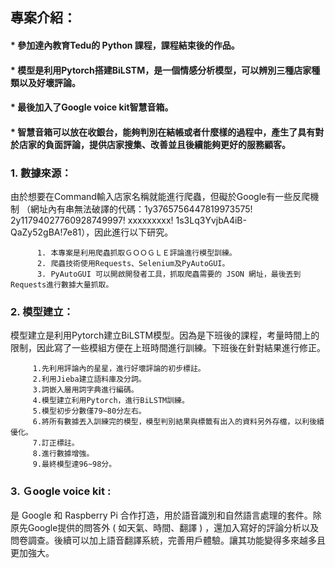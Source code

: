 
## 專案介紹： 
#### *   參加達內教育Tedu的 Python 課程，課程結束後的作品。
#### *   模型是利用Pytorch搭建BiLSTM，是一個情感分析模型，可以辨別三種店家種類以及好壞評論。
#### *   最後加入了Google voice kit智慧音箱。
#### *   智慧音箱可以放在收銀台，能夠判別在結帳或者什麼樣的過程中，產生了具有對於店家的負面評論，提供店家搜集、改善並且後續能夠更好的服務顧客。

   ### 1. 數據來源：
   由於想要在Command輸入店家名稱就能進行爬蟲，但礙於Google有一些反爬機制
  （網址內有串無法破譯的代碼：1y3765756447819973575!   2y11794027760928749997! xxxxxxxxx!  1s3Lq3YvjbA4iB-QaZy52gBA!7e81），因此進行以下研究。
  
          1. 本專案是利用爬蟲抓取ＧＯＯＧＬＥ評論進行模型訓練。
          2. 爬蟲技術使用Requests、Selenium及PyAutoGUI。
          3. PyAutoGUI 可以開啟開發者工具，抓取爬蟲需要的 JSON 網址，最後丟到Requests進行數據大量抓取。
          
          
   ### 2. 模型建立：
   模型建立是利用Pytorch建立BiLSTM模型。因為是下班後的課程，考量時間上的限制，因此寫了一些模組方便在上班時間進行訓練。下班後在針對結果進行修正。
   
         1.先利用評論內的星星，進行好壞評論的初步標註。 
         2.利用Jieba建立語料庫及分詞。
         3.詞嵌入層用詞字典進行編碼。
         4.模型建立利用Pytorch，進行BiLSTM訓練。
         5.模型初步分數僅79~80分左右。
         6.將所有數據丟入訓練完的模型，模型判別結果與標籤有出入的資料另外存檔，以利後續優化。
         7.訂正標註。
         8.進行數據增強。
         9.最終模型達96~98分。
   
   
  ### 3. Ｇoogle voice kit :
  是 Google 和 Raspberry Pi 合作打造，用於語音識別和自然語言處理的套件。除原先Google提供的問答外 ( 如天氣、時間、翻譯 ) ，還加入寫好的評論分析以及問卷調查。後續可以加上語音翻譯系統，完善用戶體驗。讓其功能變得多來越多且更加強大。
